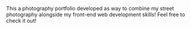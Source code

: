 This a photography portfolio developed as way to combine my
street photography alongside my front-end web development skills!
Feel free to check it out!
